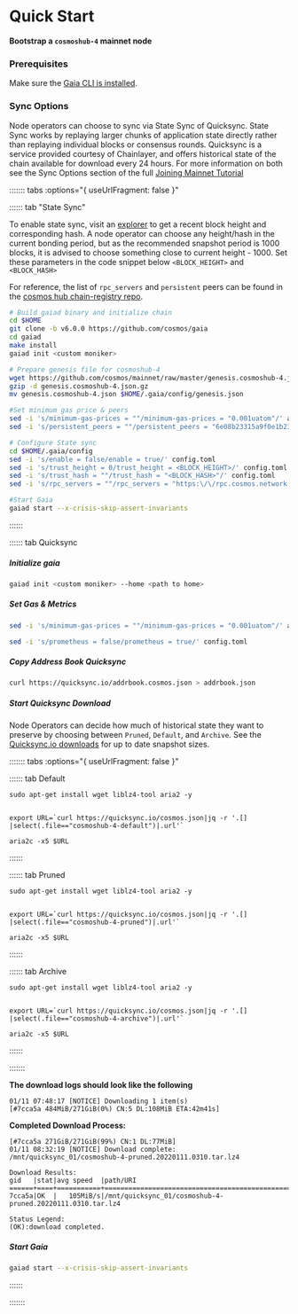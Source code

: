 <!--
order: 3
-->

# Quick Start

**Bootstrap a  `cosmoshub-4` mainnet node**

### Prerequisites
Make sure the [Gaia CLI is installed](./installation.md).

### Sync Options
Node operators can choose to sync via State Sync of Quicksync. State Sync works by replaying larger chunks of application state directly rather than replaying individual blocks or consensus rounds. Quicksync is a service provided courtesy of Chainlayer, and offers historical state of the chain available for download every 24 hours. For more information on both see the Sync Options section of the full [Joining Mainnet Tutorial](../hub-tutorials/joining-mainnet.md)

<!-- #sync options -->
::::::: tabs :options="{ useUrlFragment: false }"

:::::: tab "State Sync"

To enable state sync, visit an [explorer](https://www.mintscan.io/cosmos/blocks) to get a recent block height and corresponding hash. A node operator can choose any height/hash in the current bonding period, but as the recommended snapshot period is 1000 blocks, it is advised to choose something close to current height - 1000. Set these parameters in the code snippet below `<BLOCK_HEIGHT>` and `<BLOCK_HASH>`

For reference, the list of `rpc_servers` and `persistent` peers can be found in the [cosmos hub chain-registry repo](https://github.com/cosmos/chain-registry/blob/master/cosmoshub/chain.json).

```bash
# Build gaiad binary and initialize chain
cd $HOME
git clone -b v6.0.0 https://github.com/cosmos/gaia
cd gaiad
make install
gaiad init <custom moniker>

# Prepare genesis file for cosmoshub-4
wget https://github.com/cosmos/mainnet/raw/master/genesis.cosmoshub-4.json.gz
gzip -d genesis.cosmoshub-4.json.gz
mv genesis.cosmoshub-4.json $HOME/.gaia/config/genesis.json

#Set minimum gas price & peers
sed -i 's/minimum-gas-prices = ""/minimum-gas-prices = "0.001uatom"/' app.toml
sed -i 's/persistent_peers = ""/persistent_peers = "6e08b23315a9f0e1b23c7ed847934f7d6f848c8b@165.232.156.86:26656,ee27245d88c632a556cf72cc7f3587380c09b469@45.79.249.253:26656,538ebe0086f0f5e9ca922dae0462cc87e22f0a50@34.122.34.67:26656,d3209b9f88eec64f10555a11ecbf797bb0fa29f4@34.125.169.233:26656,bdc2c3d410ca7731411b7e46a252012323fbbf37@34.83.209.166:26656,585794737e6b318957088e645e17c0669f3b11fc@54.160.123.34:26656,5b4ed476e01c49b23851258d867cc0cfc0c10e58@206.189.4.227:26656"/' config.toml

# Configure State sync
cd $HOME/.gaia/config
sed -i 's/enable = false/enable = true/' config.toml
sed -i 's/trust_height = 0/trust_height = <BLOCK_HEIGHT>/' config.toml
sed -i 's/trust_hash = ""/trust_hash = "<BLOCK_HASH>"/' config.toml
sed -i 's/rpc_servers = ""/rpc_servers = "https:\/\/rpc.cosmos.network:443,https:\/\/rpc.cosmos.network:443"/' config.toml

#Start Gaia
gaiad start --x-crisis-skip-assert-invariants
```
::::::

:::::: tab Quicksync

##### Initialize gaia
```bash
gaiad init <custom moniker> --home <path to home>
```


##### Set Gas & Metrics
```bash
sed -i 's/minimum-gas-prices = ""/minimum-gas-prices = "0.001uatom"/' app.toml

sed -i 's/prometheus = false/prometheus = true/' config.toml
```


##### Copy Address Book Quicksync
```bash
curl https://quicksync.io/addrbook.cosmos.json > addrbook.json
```


##### Start Quicksync Download
<!-- #quicksync options -->
Node Operators can decide how much of historical state they want to preserve by choosing between `Pruned`, `Default`, and `Archive`. See the [Quicksync.io downloads](https://quicksync.io/networks/cosmos.html) for up to date snapshot sizes.

::::::: tabs :options="{ useUrlFragment: false }"

:::::: tab Default
```bash=
sudo apt-get install wget liblz4-tool aria2 -y


export URL=`curl https://quicksync.io/cosmos.json|jq -r '.[] |select(.file=="cosmoshub-4-default")|.url'`

aria2c -x5 $URL
```
::::::

:::::: tab Pruned
```bash=
sudo apt-get install wget liblz4-tool aria2 -y


export URL=`curl https://quicksync.io/cosmos.json|jq -r '.[] |select(.file=="cosmoshub-4-pruned")|.url'`

aria2c -x5 $URL
```
::::::

:::::: tab Archive
```bash=
sudo apt-get install wget liblz4-tool aria2 -y


export URL=`curl https://quicksync.io/cosmos.json|jq -r '.[] |select(.file=="cosmoshub-4-archive")|.url'`

aria2c -x5 $URL
```
::::::

:::::::

<!-- #end -->

**The download logs should look like the following**
```
01/11 07:48:17 [NOTICE] Downloading 1 item(s)
[#7cca5a 484MiB/271GiB(0%) CN:5 DL:108MiB ETA:42m41s]
```

**Completed Download Process:**
```
[#7cca5a 271GiB/271GiB(99%) CN:1 DL:77MiB]
01/11 08:32:19 [NOTICE] Download complete: /mnt/quicksync_01/cosmoshub-4-pruned.20220111.0310.tar.lz4

Download Results:
gid   |stat|avg speed  |path/URI
======+====+===========+=======================================================
7cca5a|OK  |   105MiB/s|/mnt/quicksync_01/cosmoshub-4-pruned.20220111.0310.tar.lz4

Status Legend:
(OK):download completed.
```

##### Start Gaia
```bash
gaiad start --x-crisis-skip-assert-invariants

```
::::::

:::::::

<!-- #end -->
